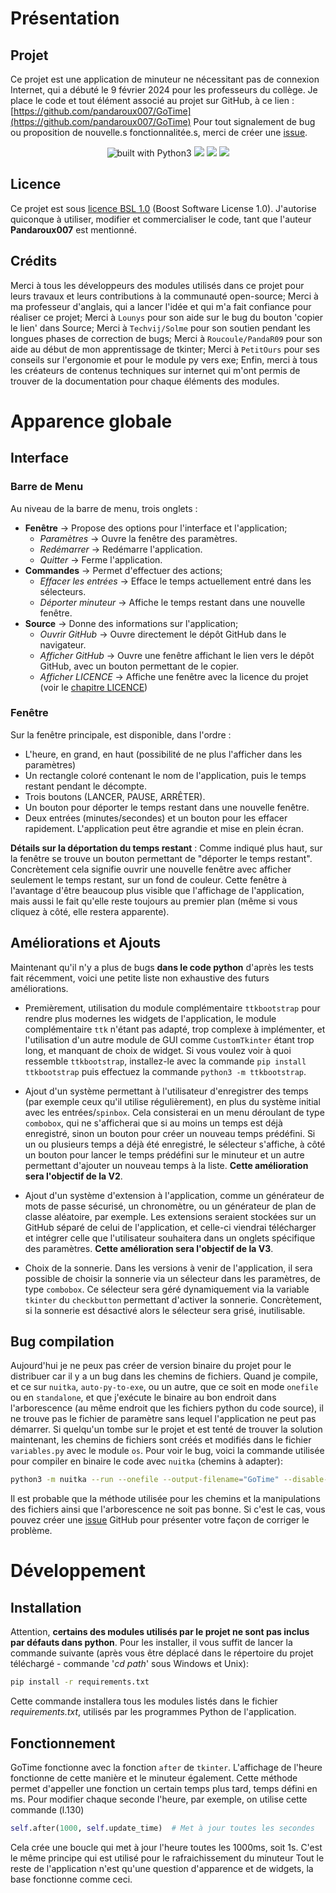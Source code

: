 # Présentation
## Projet
Ce projet est une application de minuteur ne nécessitant pas de connexion Internet, qui a débuté le 9 février 2024 pour les professeurs du collège.
Je place le code et tout élément associé au projet sur GitHub, à ce lien : [https://github.com/pandaroux007/GoTime](https://github.com/pandaroux007/GoTime)
Pour tout signalement de bug ou proposition de nouvelle.s fonctionnalitée.s, merci de créer une [issue](https://github.com/pandaroux007/GoTime/issues).

<div align="center">
<a href="https://www.python.org/" style="text-decoration:none">
  <img src="https://img.shields.io/badge/built%20with-Python3-green.svg" alt="built with Python3"/>
</a>
<a href="https://github.com/pandaroux007/GoTime/commits/main/" style="text-decoration:none">
  <img src="https://img.shields.io/github/commit-activity/t/pandaroux007/GoTime">
</a>
<a href="https://github.com/pandaroux007/GoTime/blob/main/LICENCE.txt" style="text-decoration:none">
  <img src="https://img.shields.io/badge/License-Boost_1.0-default_color.svg">
</a>
<a href="https://github.com/pandaroux007/GoTime" style="text-decoration:none">
  <img src="https://img.shields.io/github/stars/pandaroux007/GoTime.svg?style=social&label=Stars">
</a>
</div>

## Licence
Ce projet est sous [licence BSL 1.0](https://choosealicense.com/licenses/bsl-1.0/) (Boost Software License 1.0).
J'autorise quiconque à utiliser, modifier et commercialiser le code, tant que l'auteur **Pandaroux007** est mentionné.

## Crédits
Merci à tous les développeurs des modules utilisés dans ce projet pour leurs travaux et leurs contributions à la communauté open-source;
Merci à ma professeur d'anglais, qui a lancer l'idée et qui m'a fait confiance pour réaliser ce projet;
Merci à `Lounys` pour son aide sur le bug du bouton 'copier le lien' dans Source;
Merci à `Techvij/Solme` pour son soutien pendant les longues phases de correction de bugs;
Merci à `Roucoule/PandaR09` pour son aide au début de mon apprentissage de tkinter;
Merci à `PetitOurs` pour ses conseils sur l'ergonomie et pour le module py vers exe;
Enfin, merci à tous les créateurs de contenus techniques sur internet qui m'ont permis de trouver de la documentation pour chaque éléments des modules.

# Apparence globale
## Interface
### Barre de Menu
Au niveau de la barre de menu, trois onglets :
  - **Fenêtre** -> Propose des options pour l'interface et l'application;
    - *Paramètres* -> Ouvre la fenêtre des paramètres.
    - *Redémarrer* -> Redémarre l'application.
    - *Quitter* -> Ferme l'application.
  - **Commandes** -> Permet d'effectuer des actions;
    - *Effacer les entrées* -> Efface le temps actuellement entré dans les sélecteurs.
    - *Déporter minuteur* -> Affiche le temps restant dans une nouvelle fenêtre.
  - **Source** -> Donne des informations sur l'application;
    - *Ouvrir GitHub* -> Ouvre directement le dépôt GitHub dans le navigateur.
    - *Afficher GitHub* -> Ouvre une fenêtre affichant le lien vers le dépôt GitHub, avec un bouton permettant de le copier.
    - *Afficher LICENCE* -> Affiche une fenêtre avec la licence du projet (voir le [chapitre LICENCE](#licence))
### Fenêtre
Sur la fenêtre principale, est disponible, dans l'ordre :
- L'heure, en grand, en haut (possibilité de ne plus l'afficher dans les paramètres)
- Un rectangle coloré contenant le nom de l'application, puis le temps restant pendant le décompte.
- Trois boutons (LANCER, PAUSE, ARRÊTER).
- Un bouton pour déporter le temps restant dans une nouvelle fenêtre.
- Deux entrées (minutes/secondes) et un bouton pour les effacer rapidement.
L'application peut être agrandie et mise en plein écran.

**Détails sur la déportation du temps restant** :
Comme indiqué plus haut, sur la fenêtre se trouve un bouton permettant de "déporter le temps restant". Concrètement cela signifie ouvrir
une nouvelle fenêtre avec afficher seulement le temps restant, sur un fond de couleur. Cette fenêtre à l'avantage d'être beaucoup plus
visible que l'affichage de l'application, mais aussi le fait qu'elle reste toujours au premier plan (même si vous cliquez à côté, elle
restera apparente).

## Améliorations et Ajouts
Maintenant qu'il n'y a plus de bugs **dans le code python** d'après les tests fait récemment, voici une petite liste non exhaustive des futurs améliorations.
- Premièrement, utilisation du module complémentaire `ttkbootstrap` pour rendre plus modernes les widgets de l'application, le module
  complémentaire `ttk` n'étant pas adapté, trop complexe à implémenter, et l'utilisation d'un autre module de GUI comme `CustomTkinter`
  étant trop long, et manquant de choix de widget. Si vous voulez voir à quoi ressemble `ttkbootstrap`, installez-le avec la commande
  `pip install ttkbootstrap` puis effectuez la commande `python3 -m ttkbootstrap`.

- Ajout d'un système permettant à l'utilisateur d'enregistrer des temps (par exemple ceux qu'il utilise régulièrement), en
  plus du système initial avec les entrées/`spinbox`. Cela consisterai en un menu déroulant de type `combobox`, qui ne
  s'afficherai que si au moins un temps est déjà enregistré, sinon un bouton pour créer un nouveau temps prédéfini.
  Si un ou plusieurs temps a déjà été enregistré, le sélecteur s'affiche, à côté un bouton pour lancer le temps prédéfini
  sur le minuteur et un autre permettant d'ajouter un nouveau temps à la liste. **Cette amélioration sera l'objectif de la V2**.

- Ajout d'un système d'extension à l'application, comme un générateur de mots de passe sécurisé, un chronomètre, ou un générateur de
  plan de classe aléatoire, par exemple. Les extensions seraient stockées sur un GitHub séparé de celui de l'application, et celle-ci
  viendrai télécharger et intégrer celle que l'utilisateur souhaitera dans un onglets spécifique des paramètres. **Cette amélioration sera l'objectif de la V3**.

- Choix de la sonnerie. Dans les versions à venir de l'application, il sera possible de choisir la sonnerie via un sélecteur dans les
  paramètres, de type `combobox`. Ce sélecteur sera géré dynamiquement via la variable `tkinter` du `checkbutton` permettant d'activer la
  sonnerie. Concrètement, si la sonnerie est désactivé alors le sélecteur sera grisé, inutilisable.

## Bug compilation
Aujourd'hui je ne peux pas créer de version binaire du projet pour le distribuer car il y a un bug dans les chemins de fichiers.
Quand je compile, et ce sur `nuitka`, `auto-py-to-exe`, ou un autre, que ce soit en mode `onefile` ou en `standalone`, et que j'exécute
le binaire au bon endroit dans l'arborescence (au même endroit que les fichiers python du code source), il ne trouve pas le fichier
de paramètre sans lequel l'application ne peut pas démarrer. Si quelqu'un tombe sur le projet et est tenté de trouver la solution
maintenant, les chemins de fichiers sont créés et modifiés dans le fichier `variables.py` avec le module `os`.
Pour voir le bug, voici la commande utilisée pour compiler en binaire le code avec `nuitka` (chemins à adapter):
```sh
python3 -m nuitka --run --onefile --output-filename="GoTime" --disable-console --follow-imports --linux-icon="dep/icon.ico" --macos-app-icon="dep/icon.ico" --windows-icon-from-ico="dep/icon.ico" runApp.py
```
Il est probable que la méthode utilisée pour les chemins et la manipulations des fichiers ainsi que l'arborescence ne soit pas bonne.
Si c'est le cas, vous pouvez créer une [issue](https://github.com/pandaroux007/GoTime/issues) GitHub pour présenter votre façon de corriger le problème.

# Développement
## Installation
Attention, **certains des modules utilisés par le projet ne sont pas inclus par défauts dans python**. Pour les installer, il vous suffit de
lancer la commande suivante (après vous être déplacé dans le répertoire du projet téléchargé - commande '*cd path*' sous Windows et Unix):
```sh
pip install -r requirements.txt
```
Cette commande installera tous les modules listés dans le fichier *requirements.txt*, utilisés par les programmes Python de l'application.

## Fonctionnement
GoTime fonctionne avec la fonction `after` de `tkinter`. L'affichage de l'heure fonctionne de cette manière et le minuteur également.
Cette méthode permet d'appeller une fonction un certain temps plus tard, temps défini en ms. Pour modifier chaque seconde l'heure, par exemple,
on utilise cette commande (l.130)
```py
self.after(1000, self.update_time)  # Met à jour toutes les secondes
```
Cela crée une boucle qui met à jour l'heure toutes les 1000ms, soit 1s. C'est le même principe qui est utilisé pour le rafraichissement du minuteur
Tout le reste de l'application n'est qu'une question d'apparence et de widgets, la base fonctionne comme ceci.